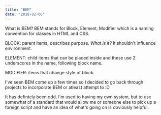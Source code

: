```yaml
---
title: "BEM"
date: "2018-02-06"
---
```


What is BEM? BEM stands for Block, Element, Modifier which is a naming convention for classes in HTML and CSS.

BLOCK: parent items, describes purpose. _What is it?_ It shouldn't influence environment.

ELEMENT: child items that can be placed inside and these use 2 underscores in the name, following block name.

MODIFIER: items that change style of block.

I've seen BEM come up a few times so I decided to go back through projects to incorporate BEM or atleast attempt to :D

It has defintely been odd. I'm used to having my own system, but to use somewhat of a standard that would allow me or someone else to pick up a foreign script and have an idea of what's going on is obviously helpful.
